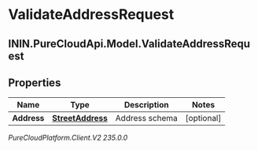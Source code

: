# ValidateAddressRequest

## ININ.PureCloudApi.Model.ValidateAddressRequest

## Properties

|Name | Type | Description | Notes|
|------------ | ------------- | ------------- | -------------|
| **Address** | [**StreetAddress**](StreetAddress) | Address schema | [optional] |



_PureCloudPlatform.Client.V2 235.0.0_
